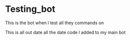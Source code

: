 # Testing_bot
This is the bot when l test all they commands on

This is all out date all the date code l added to my main bot
